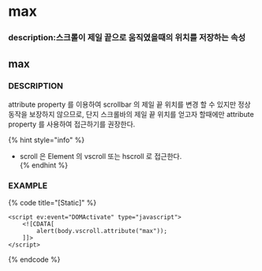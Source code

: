 # max

### description:스크롤이 제일 끝으로 움직였을때의 위치를 저장하는 속성

## max

### DESCRIPTION

attribute property 를 이용하여 scrollbar 의 제일 끝 위치를 변경 할 수 있지만 정상동작을 보장하지 않으므로, 단지 스크롤바의 제일 끝 위치를 얻고자 할때에만 attribute property 를 사용하여 접근하기를 권장한다.

{% hint style="info" %}
* scroll 은 Element 의 vscroll 또는 hscroll 로 접근한다.   
{% endhint %}

### EXAMPLE

{% code title="\[Static\]" %}
```markup
<script ev:event="DOMActivate" type="javascript">
    <![CDATA[
        alert(body.vscroll.attribute("max"));
    ]]>
</script>
```
{% endcode %}

